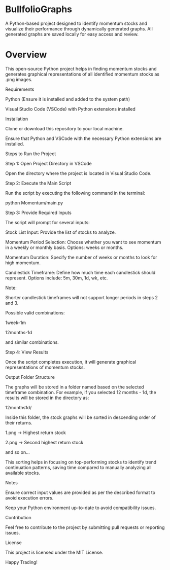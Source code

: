 # BullfolioGraphs
A Python-based project designed to identify momentum stocks and visualize their performance through dynamically generated graphs. All generated graphs are saved locally for easy access and review.

# Overview

This open-source Python project helps in finding momentum stocks and generates graphical representations of all identified momentum stocks as .png images.

Requirements

Python (Ensure it is installed and added to the system path)

Visual Studio Code (VSCode) with Python extensions installed

Installation

Clone or download this repository to your local machine.

Ensure that Python and VSCode with the necessary Python extensions are installed.

Steps to Run the Project

Step 1: Open Project Directory in VSCode

Open the directory where the project is located in Visual Studio Code.

Step 2: Execute the Main Script

Run the script by executing the following command in the terminal:

python Momentum/main.py

Step 3: Provide Required Inputs

The script will prompt for several inputs:

Stock List Input: Provide the list of stocks to analyze.

Momentum Period Selection: Choose whether you want to see momentum in a weekly or monthly basis. Options: weeks or months.

Momentum Duration: Specify the number of weeks or months to look for high momentum.

Candlestick Timeframe: Define how much time each candlestick should represent. Options include: 5m, 30m, 1d, wk, etc.

Note:

Shorter candlestick timeframes will not support longer periods in steps 2 and 3.

Possible valid combinations:

1week-1m

12months-1d

and similar combinations.

Step 4: View Results

Once the script completes execution, it will generate graphical representations of momentum stocks.

Output Folder Structure

The graphs will be stored in a folder named based on the selected timeframe combination. For example, if you selected 12 months - 1d, the results will be stored in the directory as:

12months1d/

Inside this folder, the stock graphs will be sorted in descending order of their returns.

1.png → Highest return stock

2.png → Second highest return stock

and so on...

This sorting helps in focusing on top-performing stocks to identify trend continuation patterns, saving time compared to manually analyzing all available stocks.

Notes

Ensure correct input values are provided as per the described format to avoid execution errors.

Keep your Python environment up-to-date to avoid compatibility issues.

Contribution

Feel free to contribute to the project by submitting pull requests or reporting issues.

License

This project is licensed under the MIT License.

Happy Trading!

